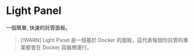 # Light Panel

一個簡單, 快速的託管面板。

> [!WARN]
> Light Panel 是一個基於 Docker 的面板，這代表每個你託管的專案都會在 Docker 容器裡運行。
